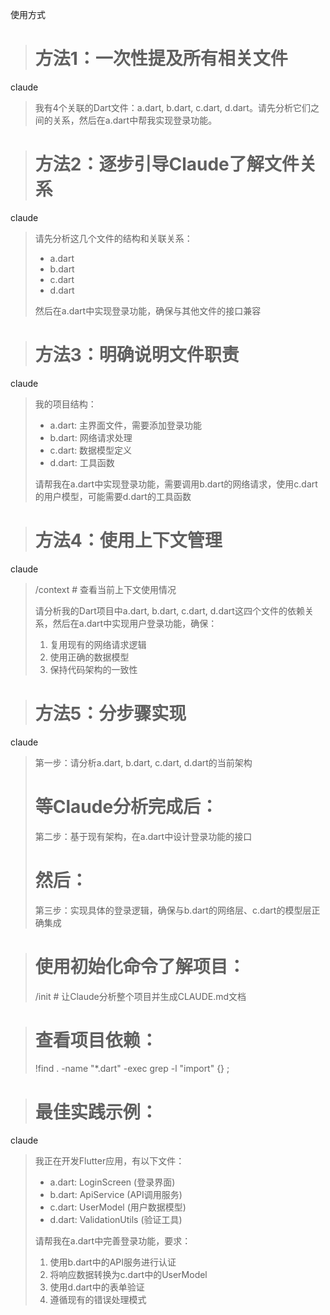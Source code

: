 使用方式

> # 方法1：一次性提及所有相关文件
claude
> 我有4个关联的Dart文件：a.dart, b.dart, c.dart, d.dart。请先分析它们之间的关系，然后在a.dart中帮我实现登录功能。

># 方法2：逐步引导Claude了解文件关系
claude
> 请先分析这几个文件的结构和关联关系：
> - a.dart
> - b.dart  
> - c.dart
> - d.dart
> 
> 然后在a.dart中实现登录功能，确保与其他文件的接口兼容

> # 方法3：明确说明文件职责
claude
> 我的项目结构：
> - a.dart: 主界面文件，需要添加登录功能
> - b.dart: 网络请求处理
> - c.dart: 数据模型定义  
> - d.dart: 工具函数
> 
> 请帮我在a.dart中实现登录功能，需要调用b.dart的网络请求，使用c.dart的用户模型，可能需要d.dart的工具函数

 ># 方法4：使用上下文管理
claude
> /context  # 查看当前上下文使用情况
> 
> 请分析我的Dart项目中a.dart, b.dart, c.dart, d.dart这四个文件的依赖关系，然后在a.dart中实现用户登录功能，确保：
> 1. 复用现有的网络请求逻辑
> 2. 使用正确的数据模型
> 3. 保持代码架构的一致性


> # 方法5：分步骤实现
claude
> 第一步：请分析a.dart, b.dart, c.dart, d.dart的当前架构
> 
> # 等Claude分析完成后：
> 第二步：基于现有架构，在a.dart中设计登录功能的接口
> 
> # 然后：
> 第三步：实现具体的登录逻辑，确保与b.dart的网络层、c.dart的模型层正确集成


> # 使用初始化命令了解项目：
> /init  # 让Claude分析整个项目并生成CLAUDE.md文档



> # 查看项目依赖：
> !find . -name "*.dart" -exec grep -l "import" {} \;   




> # 最佳实践示例：
claude
> 我正在开发Flutter应用，有以下文件：
> - a.dart: LoginScreen (登录界面)
> - b.dart: ApiService (API调用服务)  
> - c.dart: UserModel (用户数据模型)
> - d.dart: ValidationUtils (验证工具)
>
> 请帮我在a.dart中完善登录功能，要求：
> 1. 使用b.dart中的API服务进行认证
> 2. 将响应数据转换为c.dart中的UserModel
> 3. 使用d.dart中的表单验证
> 4. 遵循现有的错误处理模式